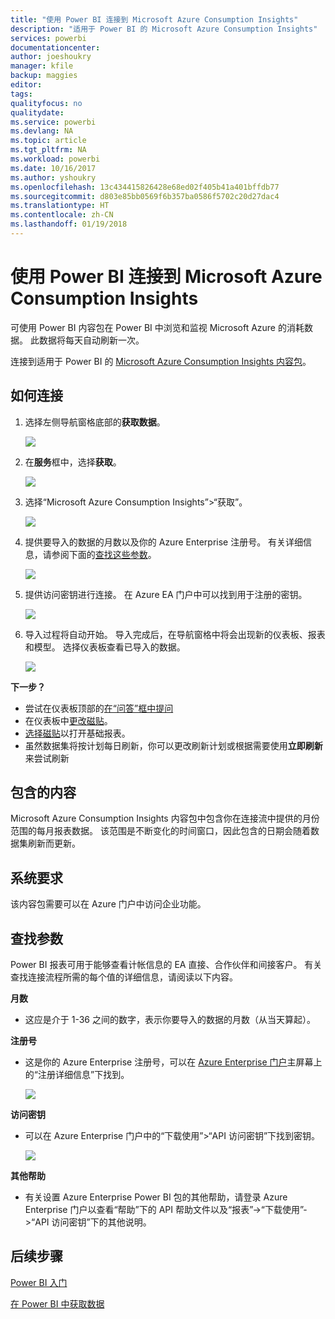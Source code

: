 ```yaml
---
title: "使用 Power BI 连接到 Microsoft Azure Consumption Insights"
description: "适用于 Power BI 的 Microsoft Azure Consumption Insights"
services: powerbi
documentationcenter: 
author: joeshoukry
manager: kfile
backup: maggies
editor: 
tags: 
qualityfocus: no
qualitydate: 
ms.service: powerbi
ms.devlang: NA
ms.topic: article
ms.tgt_pltfrm: NA
ms.workload: powerbi
ms.date: 10/16/2017
ms.author: yshoukry
ms.openlocfilehash: 13c434415826428e68ed02f405b41a401bffdb77
ms.sourcegitcommit: d803e85bb0569f6b357ba0586f5702c20d27dac4
ms.translationtype: HT
ms.contentlocale: zh-CN
ms.lasthandoff: 01/19/2018
---
```

# <a name="connect-to-microsoft-azure-consumption-insights-with-power-bi"></a>使用 Power BI 连接到 Microsoft Azure Consumption Insights
可使用 Power BI 内容包在 Power BI 中浏览和监视 Microsoft Azure 的消耗数据。 此数据将每天自动刷新一次。

连接到适用于 Power BI 的 [Microsoft Azure Consumption Insights 内容包](https://app.powerbi.com/getdata/services/azureconsumption)。

## <a name="how-to-connect"></a>如何连接
1. 选择左侧导航窗格底部的**获取数据**。
   
    ![](media/service-connect-to-azure-consumption-insights/getdata.png)
2. 在**服务**框中，选择**获取**。
   
   ![](media/service-connect-to-azure-consumption-insights/services.png)
3. 选择“Microsoft Azure Consumption Insights”\>“获取”。 
   
   ![](media/service-connect-to-azure-consumption-insights/mazureconsumption.png)
4. 提供要导入的数据的月数以及你的 Azure Enterprise 注册号。 有关详细信息，请参阅下面的[查找这些参数](#FindingParams)。
   
    ![](media/service-connect-to-azure-consumption-insights/azureconsumptionparams.png)
5. 提供访问密钥进行连接。 在 Azure EA 门户中可以找到用于注册的密钥。 
   
    ![](media/service-connect-to-azure-consumption-insights/msazureconsumptioncreds.png)
6. 导入过程将自动开始。 导入完成后，在导航窗格中将会出现新的仪表板、报表和模型。 选择仪表板查看已导入的数据。
   
   ![](media/service-connect-to-azure-consumption-insights/msazureconsumptiondashboard.png)

**下一步？**

* 尝试在仪表板顶部的[在“问答”框中提问](power-bi-q-and-a.md)
* 在仪表板中[更改磁贴](service-dashboard-edit-tile.md)。
* [选择磁贴](service-dashboard-tiles.md)以打开基础报表。
* 虽然数据集将按计划每日刷新，你可以更改刷新计划或根据需要使用**立即刷新**来尝试刷新

## <a name="whats-included"></a>包含的内容
Microsoft Azure Consumption Insights 内容包中包含你在连接流中提供的月份范围的每月报表数据。 该范围是不断变化的时间窗口，因此包含的日期会随着数据集刷新而更新。

## <a name="system-requirements"></a>系统要求
该内容包需要可以在 Azure 门户中访问企业功能。 

<a name="FindingParams"></a>

## <a name="finding-parameters"></a>查找参数
Power BI 报表可用于能够查看计帐信息的 EA 直接、合作伙伴和间接客户。 有关查找连接流程所需的每个值的详细信息，请阅读以下内容。

**月数**

* 这应是介于 1-36 之间的数字，表示你要导入的数据的月数（从当天算起）。

**注册号**

* 这是你的 Azure Enterprise 注册号，可以在 [Azure Enterprise 门户](https://ea.azure.com/)主屏幕上的“注册详细信息”下找到。
  
    ![](media/service-connect-to-azure-consumption-insights/params2.png)

**访问密钥**

* 可以在 Azure Enterprise 门户中的“下载使用”>“API 访问密钥”下找到密钥。
  
    ![](media/service-connect-to-azure-consumption-insights/creds2.png)

**其他帮助**

* 有关设置 Azure Enterprise Power BI 包的其他帮助，请登录 Azure Enterprise 门户以查看“帮助”下的 API 帮助文件以及“报表”->“下载使用”->“API 访问密钥”下的其他说明。 

## <a name="next-steps"></a>后续步骤
[Power BI 入门](service-get-started.md)

[在 Power BI 中获取数据](service-get-data.md)

